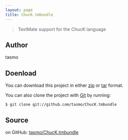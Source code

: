 ```yaml
---
layout: page
title: ChucK.tmbundle
---
```


> TextMate support for the ChucK language

## Author

tasmo

## Doenload

You can download this project in either [zip](http://github.com/tasmo/ChucK.tmbundle/zipball/master) or [tar](http://github.com/tasmo/ChucK.tmbundle/tarball/master) format.

You can also clone the project with [Git](http://git-scm.com/) by running:

```shell
$ git clone git://github.com/tasmo/ChucK.tmbundle
```

## Source

on GitHub: [tasmo/ChucK.tmbundle](https://github.com/tasmo/ChucK.tmbundle)
